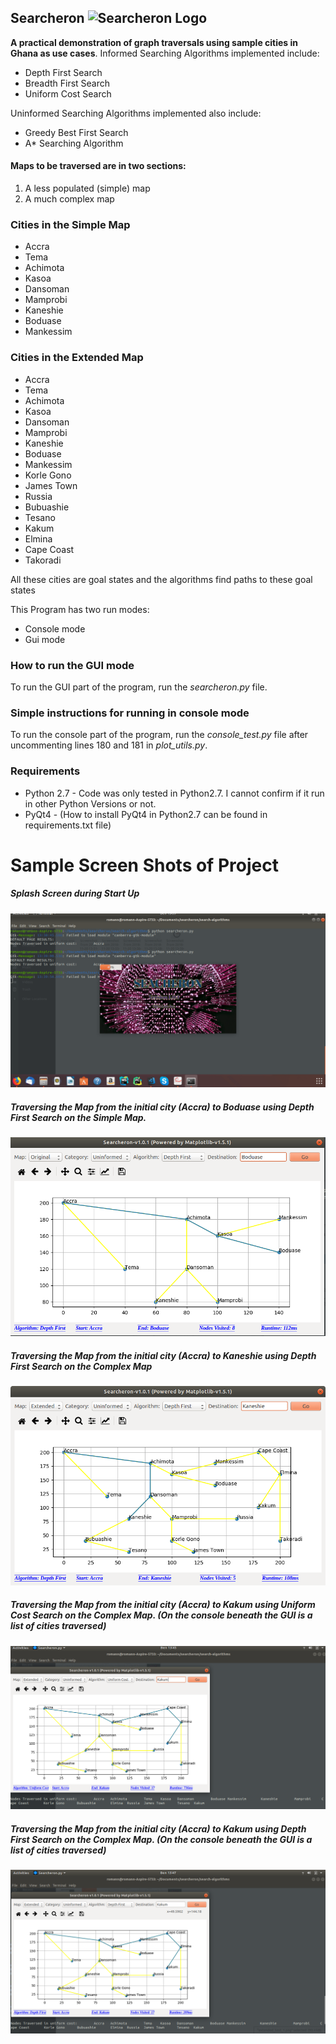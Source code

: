 ## Searcheron ![Searcheron Logo](icons/icon.png=100x20)
**A practical demonstration of graph traversals using sample cities in Ghana as use cases**.
Informed Searching Algorithms implemented include:
* Depth First Search
* Breadth First Search
* Uniform Cost Search

Uninformed Searching Algorithms implemented also include:
* Greedy Best First Search
* A* Searching Algorithm

#### Maps to be traversed are in two sections:
1. A less populated (simple) map
2. A much complex map

### Cities in the Simple Map
* Accra
* Tema
* Achimota
* Kasoa
* Dansoman
* Mamprobi
* Kaneshie
* Boduase
* Mankessim

### Cities in the Extended Map
* Accra
* Tema
* Achimota
* Kasoa
* Dansoman
* Mamprobi
* Kaneshie
* Boduase
*  Mankessim
*  Korle Gono
*  James Town
* Russia
* Bubuashie
* Tesano
* Kakum
* Elmina
* Cape Coast
* Takoradi

All these cities are goal states and the algorithms find paths to these goal states

This Program has two run modes: 
* Console mode
* Gui mode

### How  to run the GUI mode
To run the GUI part of the program, run the *searcheron.py* file.
### Simple instructions for running in console mode
To run the console part of the program, run the *console_test.py* file after uncommenting lines 180 and 181 in *plot_utils.py*.

### Requirements
* Python 2.7 - Code was only tested in Python2.7. I cannot confirm if it run in other Python Versions or not.
* PyQt4 - (How to install PyQt4 in Python2.7 can be found in requirements.txt file)

# Sample Screen Shots of Project
##### Splash Screen during Start Up
![Splash Screen](shots/splash_screen.png)

##### Traversing the Map from the initial city (Accra) to Boduase using Depth First Search on the Simple Map.
![Boduase Using Depth First Search](shots/original_depth_first.png)

##### Traversing the Map from the initial city (Accra) to Kaneshie using Depth First Search on the Complex Map
![Accra using Depth First Search](shots/extended_kaneshie_traversal_depth.png)

##### Traversing the Map from the initial city (Accra) to Kakum using Uniform Cost Search on the Complex Map. (On the console beneath the GUI is a list of cities traversed)
![Accra using Depth First Search](shots/extended_1_uniform_traversals.png)

##### Traversing the Map from the initial city (Accra) to Kakum using Depth First Search on the Complex Map. (On the console beneath the GUI is a list of cities traversed)
![Accra using Depth First Search](shots/extended_1_depth_traversal.png)


